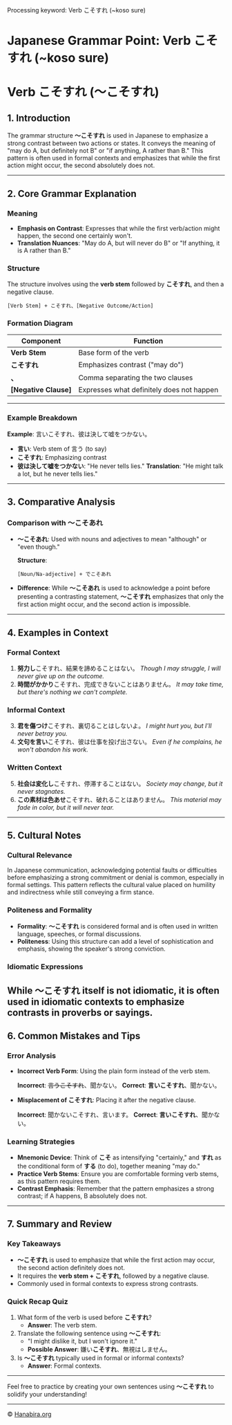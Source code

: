 Processing keyword: Verb こそすれ (~koso sure)
# Japanese Grammar Point: Verb こそすれ (~koso sure)
# Verb こそすれ (〜こそすれ)
## 1. Introduction
The grammar structure **〜こそすれ** is used in Japanese to emphasize a strong contrast between two actions or states. It conveys the meaning of "may do A, but definitely not B" or "if anything, A rather than B." This pattern is often used in formal contexts and emphasizes that while the first action might occur, the second absolutely does not.

---
## 2. Core Grammar Explanation
### Meaning
- **Emphasis on Contrast**: Expresses that while the first verb/action might happen, the second one certainly won't.
- **Translation Nuances**: "May do A, but will never do B" or "If anything, it is A rather than B."
### Structure
The structure involves using the **verb stem** followed by **こそすれ**, and then a negative clause.
```
[Verb Stem] + こそすれ、[Negative Outcome/Action]
```
### Formation Diagram
| Component         | Function                                    |
|-------------------|---------------------------------------------|
| **Verb Stem**     | Base form of the verb                       |
| **こそすれ**       | Emphasizes contrast ("may do")              |
| **、**            | Comma separating the two clauses            |
| **[Negative Clause]** | Expresses what definitely does not happen |
---
### Example Breakdown
**Example**: 言いこそすれ、彼は決して嘘をつかない。
- **言い**: Verb stem of 言う (to say)
- **こそすれ**: Emphasizing contrast
- **彼は決して嘘をつかない**: "He never tells lies."
**Translation**: "He might talk a lot, but he never tells lies."
---
## 3. Comparative Analysis
### Comparison with 〜こそあれ
- **〜こそあれ**: Used with nouns and adjectives to mean "although" or "even though."
  
  **Structure**:  
  ```
  [Noun/Na-adjective] + でこそあれ
  ```
- **Difference**: While **〜こそあれ** is used to acknowledge a point before presenting a contrasting statement, **〜こそすれ** emphasizes that only the first action might occur, and the second action is impossible.
---
## 4. Examples in Context
### Formal Context
1. **努力し**こそすれ、結果を諦めることはない。
   *Though I may struggle, I will never give up on the outcome.*
2. **時間がかかり**こそすれ、完成できないことはありません。
   *It may take time, but there's nothing we can't complete.*
### Informal Context
3. **君を傷つけ**こそすれ、裏切ることはしないよ。
   *I might hurt you, but I'll never betray you.*
4. **文句を言い**こそすれ、彼は仕事を投げ出さない。
   *Even if he complains, he won't abandon his work.*
### Written Context
5. **社会は変化し**こそすれ、停滞することはない。
   *Society may change, but it never stagnates.*
6. **この素材は色あせ**こそすれ、破れることはありません。
   *This material may fade in color, but it will never tear.*
---
## 5. Cultural Notes
### Cultural Relevance
In Japanese communication, acknowledging potential faults or difficulties before emphasizing a strong commitment or denial is common, especially in formal settings. This pattern reflects the cultural value placed on humility and indirectness while still conveying a firm stance.
### Politeness and Formality
- **Formality**: **〜こそすれ** is considered formal and is often used in written language, speeches, or formal discussions.
- **Politeness**: Using this structure can add a level of sophistication and emphasis, showing the speaker's strong conviction.
### Idiomatic Expressions
While **〜こそすれ** itself is not idiomatic, it is often used in idiomatic contexts to emphasize contrasts in proverbs or sayings.
---
## 6. Common Mistakes and Tips
### Error Analysis
- **Incorrect Verb Form**: Using the plain form instead of the verb stem.
  
  **Incorrect**: ~~言うこそすれ~~、聞かない。
  **Correct**: **言いこそすれ**、聞かない。
- **Misplacement of こそすれ**: Placing it after the negative clause.
  
  **Incorrect**: 聞かないこそすれ、言います。
  **Correct**: **言いこそすれ**、聞かない。
### Learning Strategies
- **Mnemonic Device**: Think of **こそ** as intensifying "certainly," and **すれ** as the conditional form of **する** (to do), together meaning "may do."
- **Practice Verb Stems**: Ensure you are comfortable forming verb stems, as this pattern requires them.
- **Contrast Emphasis**: Remember that the pattern emphasizes a strong contrast; if A happens, B absolutely does not.
---
## 7. Summary and Review
### Key Takeaways
- **〜こそすれ** is used to emphasize that while the first action may occur, the second action definitely does not.
- It requires the **verb stem + こそすれ**, followed by a negative clause.
- Commonly used in formal contexts to express strong contrasts.
### Quick Recap Quiz
1. What form of the verb is used before **こそすれ**?
   - **Answer**: The verb stem.
2. Translate the following sentence using **〜こそすれ**:
   - "I might dislike it, but I won't ignore it."
   - **Possible Answer**: 嫌い**こそすれ**、無視はしません。
3. Is **〜こそすれ** typically used in formal or informal contexts?
   - **Answer**: Formal contexts.
---
Feel free to practice by creating your own sentences using **〜こそすれ** to solidify your understanding!


---

© [Hanabira.org](https://hanabira.org)
